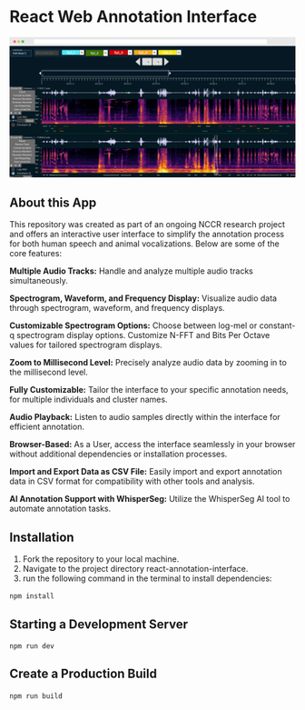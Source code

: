 # React Web Annotation Interface

![](src/assets/demo.png)

## About this App

This repository was created as part of an ongoing NCCR research project and offers an interactive user interface to simplify the annotation process for both human speech and animal vocalizations. Below are some of the core features:

**Multiple Audio Tracks:** Handle and analyze multiple audio tracks simultaneously.

**Spectrogram, Waveform, and Frequency Display:** Visualize audio data through spectrogram, waveform, and frequency displays.

**Customizable Spectrogram Options:** Choose between log-mel or constant-q spectrogram display options. Customize N-FFT and Bits Per Octave values for tailored spectrogram displays.

**Zoom to Millisecond Level:** Precisely analyze audio data by zooming in to the millisecond level.

**Fully Customizable:** Tailor the interface to your specific annotation needs, for multiple individuals and cluster names.

**Audio Playback:** Listen to audio samples directly within the interface for efficient annotation.

**Browser-Based:** As a User, access the interface seamlessly in your browser without additional dependencies or installation processes.

**Import and Export Data as CSV File:** Easily import and export annotation data in CSV format for compatibility with other tools and analysis.

**AI Annotation Support with WhisperSeg:** Utilize the WhisperSeg AI tool to automate annotation tasks.

## Installation

1. Fork the repository to your local machine.
2. Navigate to the project directory react-annotation-interface.
3. run the following command in the terminal to install dependencies:
```
npm install
```

## Starting a Development Server

```
npm run dev
```

## Create a Production Build
```
npm run build
```